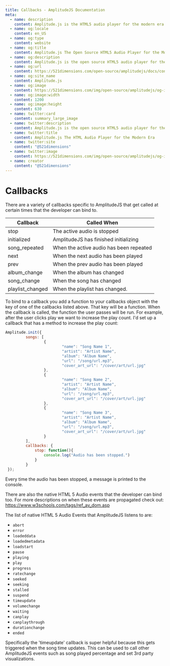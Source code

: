 ```yaml
---
title: Callbacks - AmplitudeJS Documentation
meta:
  - name: description
    content: Amplitude.js is the HTML5 audio player for the modern era. Using no dependencies, take control of the browser and design a web audio player the way you want it to look.
  - name: og:locale
    content: en_US
  - name: og:type
    content: website
  - name: og:title
    content: Amplitude.js The Open Source HTML5 Audio Player for the Modern Era
  - name: og:description
    content: Amplitude.js is the open source HTML5 audio player for the modern era. Using no dependencies, take control of the browser and design an audio player the way you want it to look.
  - name: og:url
    content: https://521dimensions.com/open-source/amplitudejs/docs/configuration/callbacks.html
  - name: og:site_name
    content: Amplitude.js
  - name: og:image
    content: https://521dimensions.com/img/open-source/amplitudejs/og-image-amplitudejs.png
  - name: og:image:width
    content: 1200
  - name: og:image:height
    content: 630
  - name: twitter:card
    content: summary_large_image
  - name: twitter:description
    content: Amplitude.js is the open source HTML5 audio player for the modern era. Using no dependencies, take control of the browser and design an audio player the way you want it to look. Available for free on Github.
  - name: twitter:title
    content: Amplitude.js The HTML Audio Player for the Modern Era
  - name: twitter:site
    content: "@521dimensions"
  - name: twitter:image
    content: https://521dimensions.com/img/open-source/amplitudejs/og-image-amplitudejs.png
  - name: creator
    content: "@521dimensions"
---
```


# Callbacks
<carbon-ads/>
There are a variety of callbacks specific to AmplitudeJS that get called at certain times that the developer can bind to.


| Callback            | Called When 										   
| ------------------- |--------------------------------------------------------|
| stop                | The active audio is stopped
| initialized         | AmplitudeJS has finished initializing
| song_repeated       | When the active audio has been repeated
| next                | When the next audio has been played
| prev                | When the prev audio has been played
| album_change        | When the album has changed
| song_change         | When the song has changed
| playlist_changed    | When the playlist has changed.

To bind to a callback you add a function to your callbacks object with the key
of one of the callbacks listed above. That key will be a function. When the
callback is called, the function the user passes will be run. For example,
after the user clicks play we want to increase the play count. I'd set up a
callback that has a method to increase the play count:

```javascript
Amplitude.init({
		 songs: [
				 {
						 "name": "Song Name 1",
						 "artist": "Artist Name",
						 "album": "Album Name",
						 "url": "/song/url.mp3",
						 "cover_art_url": "/cover/art/url.jpg"
				 },
				 {
						 "name": "Song Name 2",
						 "artist": "Artist Name",
						 "album": "Album Name",
						 "url": "/song/url.mp3",
						 "cover_art_url": "/cover/art/url.jpg"
				 },
				 {
						 "name": "Song Name 3",
						 "artist": "Artist Name",
						 "album": "Album Name",
						 "url": "/song/url.mp3",
						 "cover_art_url": "/cover/art/url.jpg"
				 }
		 ],
		 callbacks: {
			 stop: function(){
				 console.log("Audio has been stopped.")
			 }
		 }
 });
```

Every time the audio has been stopped, a message is printed to the console.

There are also the native HTML 5 Audio events that the developer can bind too. For more descriptions on when these events are propagated check out: https://www.w3schools.com/tags/ref_av_dom.asp

The list of native HTML 5 Audio Events that AmplitudeJS listens to are:

* `abort`
* `error`
* `loadeddata`
* `loadedmetadata`
* `loadstart`
* `pause`
* `playing`
* `play`
* `progress`
* `ratechange`
* `seeked`
* `seeking`
* `stalled`
* `suspend`
* `timeupdate`
* `volumechange`
* `waiting`
* `canplay`
* `canplaythrough`
* `durationchange`
* `ended`

Specifically the 'timeupdate' callback is super helpful because this gets triggered when the song time updates. This can be used to call other AmplitudeJS events such as song played percentage and set 3rd party visualizations.
